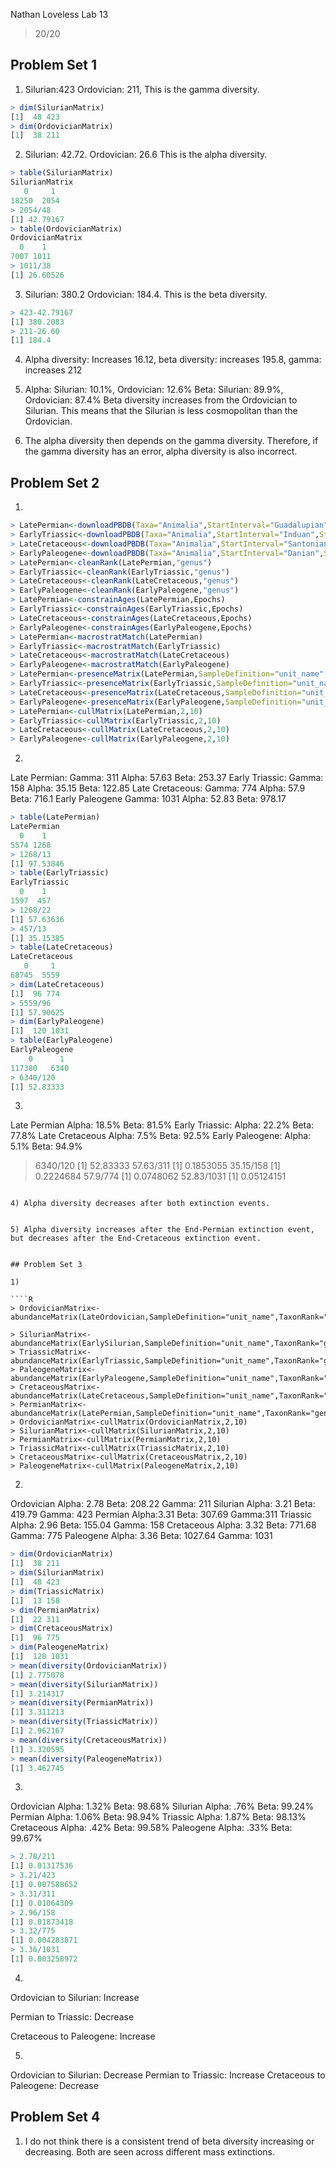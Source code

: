 Nathan Loveless
Lab 13

> 20/20

## Problem Set 1

1) Silurian:423           Ordovician: 211, This is the gamma diversity.                                          
````R
> dim(SilurianMatrix)
[1]  48 423
> dim(OrdovicianMatrix)
[1]  38 211
````

2) Silurian: 42.72. Ordovician: 26.6     This is the alpha diversity. 

````R
> table(SilurianMatrix)
SilurianMatrix
   0     1 
18250  2054 
> 2054/48
[1] 42.79167              
> table(OrdovicianMatrix)
OrdovicianMatrix
  0    1 
7007 1011 
> 1011/38
[1] 26.60526
````

3) Silurian: 380.2 Ordovician: 184.4. This is the beta diversity.  

````R
> 423-42.79167
[1] 380.2083
> 211-26.60
[1] 184.4
````

4) Alpha diversity: Increases 16.12, beta diversity: increases 195.8, gamma: increases 212

5) Alpha: Silurian: 10.1%, Ordovician: 12.6%
        Beta: Silurian: 89.9%, Ordovician: 87.4%
        Beta diversity increases from the Ordovician to Silurian. 
        This means that the Silurian is less cosmopolitan than the Ordovician. 

6) The alpha diversity then depends on the gamma diversity. Therefore, if the gamma diversity has an error, alpha diversity is also incorrect. 


## Problem Set 2
1) 
````R
> LatePermian<-downloadPBDB(Taxa="Animalia",StartInterval="Guadalupian",StopInterval="Lopingian")
> EarlyTriassic<-downloadPBDB(Taxa="Animalia",StartInterval="Induan",StopInterval="Ladinian")
> LateCretaceous<-downloadPBDB(Taxa="Animalia",StartInterval="Santonian",StopInterval="Maastrichtian")
> EarlyPaleogene<-downloadPBDB(Taxa="Animalia",StartInterval="Danian",StopInterval="Lutetian")
> LatePermian<-cleanRank(LatePermian,"genus")
> EarlyTriassic<-cleanRank(EarlyTriassic,"genus")
> LateCretaceous<-cleanRank(LateCretaceous,"genus")
> EarlyPaleogene<-cleanRank(EarlyPaleogene,"genus")
> LatePermian<-constrainAges(LatePermian,Epochs)
> EarlyTriassic<-constrainAges(EarlyTriassic,Epochs)
> LateCretaceous<-constrainAges(LateCretaceous,Epochs)
> EarlyPaleogene<-constrainAges(EarlyPaleogene,Epochs)
> LatePermian<-macrostratMatch(LatePermian)
> EarlyTriassic<-macrostratMatch(EarlyTriassic)
> LateCretaceous<-macrostratMatch(LateCretaceous)
> EarlyPaleogene<-macrostratMatch(EarlyPaleogene)
> LatePermian<-presenceMatrix(LatePermian,SampleDefinition="unit_name",TaxonRank="genus")
> EarlyTriassic<-presenceMatrix(EarlyTriassic,SampleDefinition="unit_name",TaxonRank="genus")
> LateCretaceous<-presenceMatrix(LateCretaceous,SampleDefinition="unit_name",TaxonRank="genus")
> EarlyPaleogene<-presenceMatrix(EarlyPaleogene,SampleDefinition="unit_name",TaxonRank="genus")
> LatePermian<-cullMatrix(LatePermian,2,10)
> EarlyTriassic<-cullMatrix(EarlyTriassic,2,10)
> LateCretaceous<-cullMatrix(LateCretaceous,2,10)
> EarlyPaleogene<-cullMatrix(EarlyPaleogene,2,10)
````

2)

Late Permian:
        Gamma: 311
        Alpha: 57.63
        Beta: 253.37
Early Triassic:
        Gamma: 158
        Alpha: 35.15
        Beta: 122.85
Late Cretaceous:
        Gamma: 774
        Alpha: 57.9
        Beta: 716.1
Early Paleogene
        Gamma: 1031
        Alpha: 52.83
        Beta: 978.17

````R
> table(LatePermian)
LatePermian
  0    1 
5574 1268 
> 1268/13
[1] 97.53846
> table(EarlyTriassic)
EarlyTriassic
  0    1 
1597  457 
> 1268/22
[1] 57.63636
> 457/13
[1] 35.15385
> table(LateCretaceous)
LateCretaceous
   0     1 
68745  5559 
> dim(LateCretaceous)
[1]  96 774
> 5559/96
[1] 57.90625
> dim(EarlyPaleogene)
[1]  120 1031
> table(EarlyPaleogene)
EarlyPaleogene
    0      1 
117380   6340 
> 6340/120
[1] 52.83333
````

3)  

Late Permian
        Alpha: 18.5%
        Beta: 81.5%
Early Triassic:
        Alpha: 22.2%
        Beta: 77.8%
Late Cretaceous
        Alpha: 7.5%
        Beta: 92.5%
Early Paleogene:
        Alpha: 5.1%
        Beta: 94.9%
> 6340/120
[1] 52.83333
> 57.63/311
[1] 0.1853055
> 35.15/158
[1] 0.2224684
> 57.9/774
[1] 0.0748062
> 52.83/1031
[1] 0.05124151
````

4) Alpha diversity decreases after both extinction events.


5) Alpha diversity increases after the End-Permian extinction event, but decreases after the End-Cretaceous extinction event.


## Problem Set 3
   
1) 

````R
> OrdovicianMatrix<-abundanceMatrix(LateOrdovician,SampleDefinition="unit_name",TaxonRank="genus")
 
> SilurianMatrix<-abundanceMatrix(EarlySilurian,SampleDefinition="unit_name",TaxonRank="genus")
> TriassicMatrix<-abundanceMatrix(EarlyTriassic,SampleDefinition="unit_name",TaxonRank="genus")
> PaleogeneMatrix<-abundanceMatrix(EarlyPaleogene,SampleDefinition="unit_name",TaxonRank="genus")
> CretaceousMatrix<-abundanceMatrix(LateCretaceous,SampleDefinition="unit_name",TaxonRank="genus")
> PermianMatrix<-abundanceMatrix(LatePermian,SampleDefinition="unit_name",TaxonRank="genus")
> OrdovicianMatrix<-cullMatrix(OrdovicianMatrix,2,10)
> SilurianMatrix<-cullMatrix(SilurianMatrix,2,10)
> PermianMatrix<-cullMatrix(PermianMatrix,2,10)
> TriassicMatrix<-cullMatrix(TriassicMatrix,2,10)
> CretaceousMatrix<-cullMatrix(CretaceousMatrix,2,10)
> PaleogeneMatrix<-cullMatrix(PaleogeneMatrix,2,10)
````

2) 

Ordovician
        Alpha: 2.78
        Beta: 208.22
        Gamma: 211
Silurian
        Alpha: 3.21
        Beta: 419.79
        Gamma: 423
Permian
        Alpha:3.31
        Beta: 307.69
        Gamma:311
Triassic
        Alpha: 2.96
        Beta: 155.04
        Gamma: 158
Cretaceous
        Alpha: 3.32
        Beta: 771.68
        Gamma: 775
Paleogene
        Alpha: 3.36
        Beta: 1027.64
        Gamma: 1031

````R
> dim(OrdovicianMatrix)
[1]  38 211
> dim(SilurianMatrix)
[1]  48 423
> dim(TriassicMatrix)
[1]  13 158
> dim(PermianMatrix)
[1]  22 311
> dim(CretaceousMatrix)
[1]  96 775
> dim(PaleogeneMatrix)
[1]  120 1031
> mean(diversity(OrdovicianMatrix))
[1] 2.775078
> mean(diversity(SilurianMatrix))
[1] 3.214317
> mean(diversity(PermianMatrix))
[1] 3.311213
> mean(diversity(TriassicMatrix))
[1] 2.962167
> mean(diversity(CretaceousMatrix))
[1] 3.320595
> mean(diversity(PaleogeneMatrix))
[1] 3.462745
````

3) 

Ordovician
        Alpha: 1.32%
        Beta: 98.68%
Silurian
        Alpha: .76%
        Beta: 99.24%
Permian
        Alpha: 1.06%
        Beta: 98.94%
Triassic
        Alpha: 1.87%
        Beta: 98.13%
Cretaceous
        Alpha: .42%
        Beta: 99.58%
Paleogene
        Alpha: .33%
        Beta: 99.67%

````R
> 2.78/211
[1] 0.01317536
> 3.21/423
[1] 0.007588652
> 3.31/311
[1] 0.01064309
> 2.96/158
[1] 0.01873418
> 3.32/775
[1] 0.004283871
> 3.36/1031
[1] 0.003258972
````

4) 

Ordovician to Silurian: Increase

Permian to Triassic: Decrease

Cretaceous to Paleogene: Increase


5)

Ordovician to Silurian: Decrease
Permian to Triassic: Increase
Cretaceous to Paleogene: Decrease

## Problem Set 4

1) I do not think there is a consistent trend of beta diversity increasing or decreasing. Both are seen across different mass extinctions.
